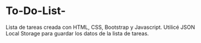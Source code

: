 # To-Do-List-
Lista de tareas creada con HTML, CSS, Bootstrap y Javascript. Utilicé JSON Local Storage para guardar los datos de la lista de tareas.
